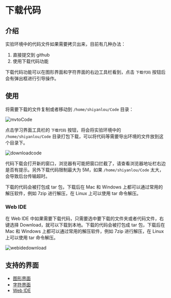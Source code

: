 # 下载代码

## 介绍

实验环境中的代码文件如果需要拷贝出来，目前有几种办法：

1. 直接提交到 github
2. 使用下载代码功能

下载代码功能可以在图形界面和字符界面的右边工具栏看到，点击 `下载代码` 按钮后会有弹出框进行引导操作。

## 使用

将需要下载的文件复制或者移动到 `/home/shiyanlou/Code` 目录：

![mvtoCode](https://doc.shiyanlou.com/shiyanlou-docs/images/mvtoCode.jpg)

点击学习界面工具栏的 `下载代码` 按钮，将会将实验环境中的 `/home/shiyanlou/Code` 目录打包下载，可以将代码等需要导出环境的文件放到这个目录下。

![downloadcode](https://doc.shiyanlou.com/shiyanlou-docs/images/downloadcode.jpg)

代码下载会打开新的窗口，浏览器有可能把窗口拦截了，请查看浏览器地址栏右边是否有提示。另外下载代码限制最大为 5M，如果 `/home/shiyanlou/Code` 太大，会导致后台传输超时。

下载的代码会被打包成 tar 包，下载后在 Mac 和 Windows 上都可以通过常用的解压软件，例如 7zip 进行解压，在 Linux 上可以使用 tar 命令解压。

### Web IDE

在 Web IDE 中如果需要下载代码，只需要选中要下载的文件夹或者代码文件，右键选择 Download，就可以下载到本地。下载的代码会被打包成 tar 包，下载后在 Mac 和 Windows 上都可以通过常用的解压软件，例如 7zip 进行解压，在 Linux 上可以使用 tar 命令解压。

![webidedownload](https://doc.shiyanlou.com/shiyanlou-docs/images/webidedownload.jpg)

## 支持的界面

* [图形界面](../feature/desktop.md)
* [字符界面](../feature/terminal.md)
* [Web IDE](../feature/webide.md)


